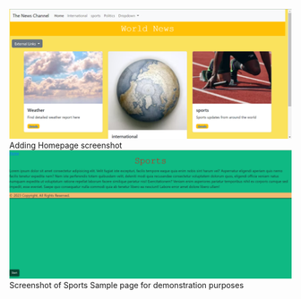 ![Alt text](image.png) Adding Homepage screenshot
![Alt text](image-1.png) Screenshot of Sports Sample page for demonstration purposes
